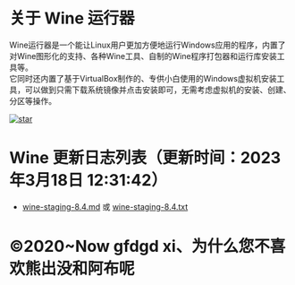 # 关于 Wine 运行器  
Wine运行器是一个能让Linux用户更加方便地运行Windows应用的程序，内置了对Wine图形化的支持、各种Wine工具、自制的Wine程序打包器和运行库安装工具等。  
它同时还内置了基于VirtualBox制作的、专供小白使用的Windows虚拟机安装工具，可以做到只需下载系统镜像并点击安装即可，无需考虑虚拟机的安装、创建、分区等操作。  

[![star](https://gitee.com/gfdgd-xi/deep-wine-runner/badge/star.svg?theme=dark)](https://gitee.com/gfdgd-xi/deep-wine-runner/stargazers)  

# Wine 更新日志列表（更新时间：2023年3月18日 12:31:42）  
- [wine-staging-8.4.md](wine-staging-8.4.md) 或 [wine-staging-8.4.txt](wine-staging-8.4.txt)  

# ©2020~Now gfdgd xi、为什么您不喜欢熊出没和阿布呢